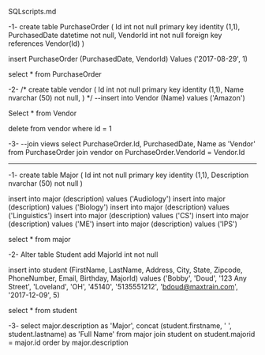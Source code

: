 SQLscripts.md

-1-
create table PurchaseOrder (
	Id int not null primary key identity (1,1),
	PurchasedDate datetime not null,
	VendorId int not null foreign key references Vendor(Id)
)

insert PurchaseOrder (PurchasedDate, VendorId) 
	Values
	('2017-08-29', 1)

select * from PurchaseOrder

-2-
/*
create table vendor (
	Id int not null primary key identity (1,1),
	Name nvarchar (50) not null,
)
*/
--insert into Vendor (Name) values ('Amazon')

Select * from Vendor

delete from vendor where id = 1

-3-
--join views
select PurchaseOrder.Id, PurchasedDate, Name as 'Vendor' 
	from PurchaseOrder
	join vendor 
		on PurchaseOrder.VendorId = Vendor.Id

************************************************************
-1-
create table Major (
	Id int not null primary key identity (1,1),
	Description nvarchar (50) not null
)

insert into major (description) values ('Audiology') 
insert into major (description) values ('Biology')
insert into major (description) values ('Linguistics')
insert into major (description) values ('CS')
insert into major (description) values ('ME')
insert into major (description) values ('IPS')

select * from major

-2-
Alter table Student
	add MajorId int not null 

insert into student (FirstName, LastName, Address, City, State,
Zipcode, PhoneNumber, Email, Birthday, MajorId) values
('Bobby', 'Doud', '123 Any Street', 'Loveland', 'OH', '45140', 
'5135551212', 'bdoud@maxtrain.com', '2017-12-09', 5)

select * from student 

-3-
select major.description as 'Major', 
concat (student.firstname, ' ', student.lastname) as 'Full Name'
	from major
	join student
		on student.majorid = major.id
	order by major.description

